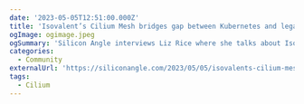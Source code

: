 ```yaml
---
date: '2023-05-05T12:51:00.000Z'
title: 'Isovalent’s Cilium Mesh bridges gap between Kubernetes and legacy workloads'
ogImage: ogimage.jpeg
ogSummary: 'Silicon Angle interviews Liz Rice where she talks about Isovalent's Cilium Mesh'
categories:
  - Community
externalUrl: 'https://siliconangle.com/2023/05/05/isovalents-cilium-mesh-bridges-gap-kubernetes-legacy-workloads-kubecon/'
tags:
  - Cilium
---
```

